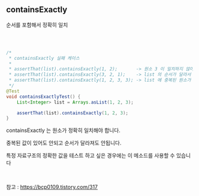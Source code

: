 ## containsExactly

순서를 포함해서 정확히 일치

<br/>

```java

/*
 * containsExactly 실패 케이스
 *
 * assertThat(list).containsExactly(1, 2);       -> 원소 3 이 일치하지 않아서
 * assertThat(list).containsExactly(3, 2, 1);    -> list 의 순서가 달라서 실패
 * assertThat(list).containsExactly(1, 2, 3, 3); -> list 에 중복된 원소가 있어서 실패
 */
@Test
void containsExactlyTest() {
    List<Integer> list = Arrays.asList(1, 2, 3);

    assertThat(list).containsExactly(1, 2, 3);
}
```


containsExactly 는 원소가 정확히 일치해야 합니다.

중복된 값이 있어도 안되고 순서가 달라져도 안됩니다.

특정 자료구조의 정확한 값을 테스트 하고 싶은 경우에는 이 메소드를 사용할 수 있습니다

<br/>

참고 : https://bcp0109.tistory.com/317